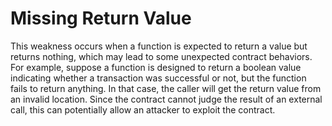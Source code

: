 # Missing Return Value

This weakness occurs when a function is expected to return a value but returns nothing, which may lead to some unexpected contract behaviors. For example, suppose a function is designed to return a boolean value indicating whether a transaction was successful or not, but the function fails to return anything. In that case, the caller will get the return value from an invalid location. Since the contract cannot judge the result of an external call, this can potentially allow an attacker to exploit the contract.
